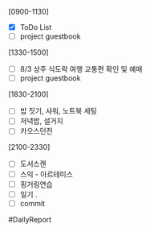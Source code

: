 [0900-1130]
- [x] ToDo List 
- [ ] project guestbook 

[1330-1500]
- [ ] 8/3 상주 식도락 여행 교통편 확인 및 예매 
- [ ] project guestbook 

[1830-2100]
- [ ] 밥 짓기, 샤워, 노트북 세팅
- [ ] 저녁밥, 설거지 
- [ ] 카오스던전

[2100-2330]
- [ ] 도서스캔
- [ ] 스익 - 아르테미스
- [ ] 핑거링연습
- [ ] 일기
	.
- [ ] commit

#DailyReport 